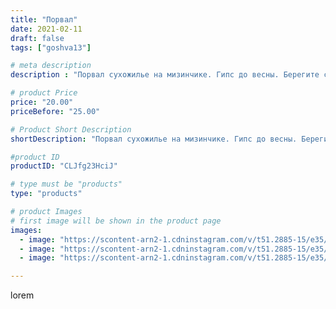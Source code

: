 ```yaml
---
title: "Порвал"
date: 2021-02-11
draft: false
tags: ["goshva13"]

# meta description
description : "Порвал сухожилье на мизинчике. Гипс до весны. Берегите себя, друзяши. 13₽"

# product Price
price: "20.00"
priceBefore: "25.00"

# Product Short Description
shortDescription: "Порвал сухожилье на мизинчике. Гипс до весны. Берегите себя, друзяши. 13₽"

#product ID
productID: "CLJfg23HciJ"

# type must be "products"
type: "products"

# product Images
# first image will be shown in the product page
images:
  - image: "https://scontent-arn2-1.cdninstagram.com/v/t51.2885-15/e35/148778818_129562895635214_6318851488467986806_n.jpg?_nc_ht=scontent-arn2-1.cdninstagram.com&_nc_cat=102&_nc_ohc=eQEkHcNl61AAX8ENaD2&se=7&tp=1&oh=69caac428ff47cbbc38d9033147e4ce9&oe=605B9CFE&ig_cache_key=MjUwNjY3MzI2MTY3NTIyNDcyOQ%3D%3D.2"
  - image: "https://scontent-arn2-1.cdninstagram.com/v/t51.2885-15/e35/148086331_166719435216163_7057729626599418463_n.jpg?_nc_ht=scontent-arn2-1.cdninstagram.com&_nc_cat=107&_nc_ohc=_n_AuPKmecoAX-Z8L2c&se=7&tp=1&oh=ca887f58d1b81b1504caeca855105503&oe=605D3B34&ig_cache_key=MjUwNjY3MzI2MTc5MjY4ODc1NA%3D%3D.2"
  - image: "https://scontent-arn2-1.cdninstagram.com/v/t51.2885-15/e35/149034749_441692543618378_9098323601144700400_n.jpg?_nc_ht=scontent-arn2-1.cdninstagram.com&_nc_cat=102&_nc_ohc=RyE1fwlAHwAAX-BxWYf&se=7&tp=1&oh=3e20ad17416a1a9765263ca2147dd186&oe=605BB19A&ig_cache_key=MjUwNjY3MzI2MTY5MTgxNzA4Ng%3D%3D.2"

---
```

lorem
